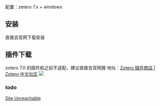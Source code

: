 配置：zetero 7.x + windows
## 安装
直接去官网下载安装

## 插件下载
zotero 7.0 的插件和之前不适配，建议直接去官网搜
地址：[Zotero 插件商店 | Zotero 中文社区](https://zotero-chinese.com/plugins/)
![](https://raw.githubusercontent.com/acdefg/cdn/main/obsidian/202411122224898.png?token=ALRC6IV3ZUROZWPJALOASQTHGNSVU)

### todo
[Site Unreachable](https://zhuanlan.zhihu.com/p/371968761)
